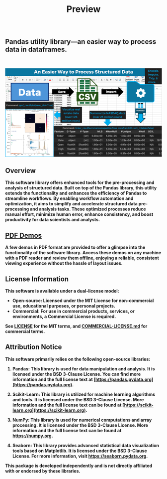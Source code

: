 # <p align="center"><b>Preview<b></p>
<br>

## **Pandas utility library&mdash;an easier way to process data in dataframes.**  
<br>

![cover image](/assets/images/pdu_cover_1920x1080.png)
<br>

## Overview
This software library offers enhanced tools for the pre-processing and analysis of structured data. Built on top of the Pandas library, this utility extends the functionality and enhances the efficiency of Pandas to streamline workflows. By enabling workflow automation and optimization, it aims to simplify and accelerate structured data pre-processing and analysis tasks. These optimized processes reduce manual effort, minimize human error, enhance consistency, and boost productivity for data scientists and analysts. 

## [PDF Demos](/PDFs/)
A few demos in PDF format are provided to offer a glimpse into the functionality of the software library. Access these demos on any machine with a PDF reader and review them offline, enjoying a reliable, consistent viewing experience without the hassle of layout issues.

## License Information
This software is available under a dual-license model:
- Open-source: Licensed under the MIT License for non-commercial use, educational purposes, or personal projects.
- Commercial: For use in commercial products, services, or environments, a Commercial License is required.

See [LICENSE](/LICENSE) for the MIT terms, and [COMMERCIAL-LICENSE.md](/commercial-license.md) for commercial terms.

## Attribution Notice
This software primarily relies on the following open-source libraries:

1. **Pandas**: This library is used for data manipulation and analysis. It is licensed under the BSD 3-Clause License. You can find more information and the full license text at [https://pandas.pydata.org](https://pandas.pydata.org).

2. **Scikit-Learn**: This library is utilized for machine learning algorithms and tools. It is licensed under the BSD 3-Clause License. More information and the full license text can be found at [https://scikit-learn.org](https://scikit-learn.org).

3. **NumPy**: This library is used for numerical computations and array processing. It is licensed under the BSD 3-Clause License. More information and the full license text can be found at https://numpy.org.

4. **Seaborn**: This library provides advanced statistical data visualization tools based on Matplotlib. It is licensed under the BSD 3-Clause License. For more information, visit https://seaborn.pydata.org.

This package is developed independently and is not directly affiliated with or endorsed by these libraries.

